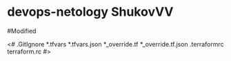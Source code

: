 # devops-netology ShukovVV
#Modified

<#
.GitIgnore
*.tfvars
*.tfvars.json
*_override.tf
*_override.tf.json
.terraformrc
terraform.rc
#>